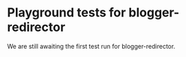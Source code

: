 # Playground tests for blogger-redirector
We are still awaiting the first test run for blogger-redirector.
